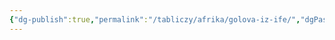 ```yaml
---
{"dg-publish":true,"permalink":"/tabliczy/afrika/golova-iz-ife/","dgPassFrontmatter":true}
---
```



